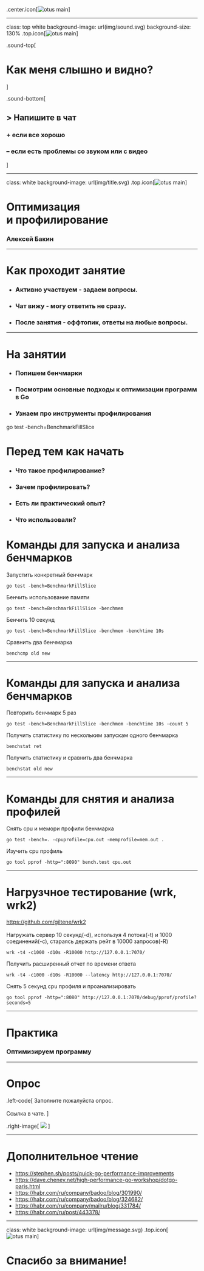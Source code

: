 .center.icon[![otus main](img/main.png)]

---

class: top white
background-image: url(img/sound.svg)
background-size: 130%
.top.icon[![otus main](img/logo.png)]

.sound-top[
  # Как меня слышно и видно?
]

.sound-bottom[
  ## > Напишите в чат
  ### **+** если все хорошо
  ### **–** если есть проблемы cо звуком или с видео
]

---

class: white
background-image: url(img/title.svg)
.top.icon[![otus main](img/logo.png)]

# Оптимизация <br>и профилирование

### Алексей Бакин

---

# Как проходит занятие

* ### Активно участвуем - задаем вопросы.
* ### Чат вижу - могу ответить не сразу.
* ### После занятия - оффтопик, ответы на любые вопросы.

---

# На занятии

* ### Попишем бенчмарки
* ### Посмотрим основные подходы к оптимизации программ в Go
* ### Узнаем про инструменты профилирования

go test -bench=BenchmarkFillSlice

# Перед тем как начать

* ### Что такое профилирование?
* ### Зачем профилировать?
* ### Есть ли практический опыт?
* ### Что использовали?


# Команды для запуска и анализа бенчмарков

Запустить конкретный бенчмарк
```
go test -bench=BenchmarkFillSlice
```

Бенчить использование памяти
```
go test -bench=BenchmarkFillSlice -benchmem
```

Бенчить 10 секунд
```
go test -bench=BenchmarkFillSlice -benchmem -benchtime 10s
```

Сравнить два бенчмарка
```
benchcmp old new
```

---

# Команды для запуска и анализа бенчмарков

Повторить бенчмарк 5 раз
```
go test -bench=BenchmarkFillSlice -benchmem -benchtime 10s -count 5 
```

Получить статистику по нескольким запускам одного бенчмарка
```
benchstat ret
```

Получить статистику и сравнить два бенчмарка
```
benchstat old new
```

---

# Команды для снятия и анализа профилей

Снять cpu и мемори профили бенчмарка
```
go test -bench=. -cpuprofile=cpu.out -memprofile=mem.out .
```

Изучить cpu профиль
```
go tool pprof -http=":8090" bench.test cpu.out
```

---

# Нагрузчное тестирование (wrk, wrk2)

https://github.com/giltene/wrk2
<br><br>
Нагружать сервер 10 секунд(-d), используя 4 потока(-t) и 1000 соединений(-с), стараясь держать рейт в 10000 запросов(-R)

```
wrk -t4 -c1000 -d10s -R10000 http://127.0.0.1:7070/
```

Получить расширенный отчет по времени ответа
```
wrk -t4 -c1000 -d10s -R10000 --latency http://127.0.0.1:7070/
```

Снять 5 секунд cpu профиля и проанализировать
```
go tool pprof -http=":8080" http://127.0.0.1:7070/debug/pprof/profile?seconds=5
```

---

# Практика

### Оптимизируем программу

---

# Опрос

.left-code[
Заполните пожалуйста опрос.
<br><br>
Ссылка в чате.
]

.right-image[
![](img/gopher7.png)
]

---

# Дополнительное чтение

- https://stephen.sh/posts/quick-go-performance-improvements
- https://dave.cheney.net/high-performance-go-workshop/dotgo-paris.html
- https://habr.com/ru/company/badoo/blog/301990/
- https://habr.com/ru/company/badoo/blog/324682/
- https://habr.com/ru/company/mailru/blog/331784/
- https://habr.com/ru/post/443378/

---

class: white
background-image: url(img/message.svg)
.top.icon[![otus main](img/logo.png)]

# Спасибо за внимание!
